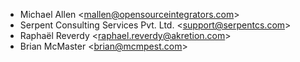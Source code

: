 - Michael Allen \<<mallen@opensourceintegrators.com>\>
- Serpent Consulting Services Pvt. Ltd. \<<support@serpentcs.com>\>
- Raphaël Reverdy \<<raphael.reverdy@akretion.com>\>
- Brian McMaster \<<brian@mcmpest.com>\>
